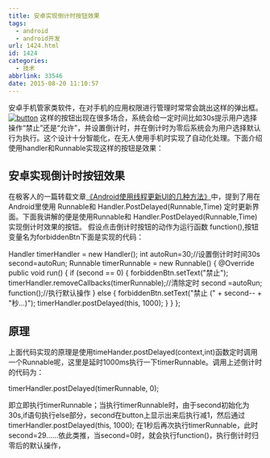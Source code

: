 ```yaml
---
title: 安卓实现倒计时按钮效果
tags:
  - android
  - android开发
url: 1424.html
id: 1424
categories:
  - 技术
abbrlink: 33546
date: 2015-08-20 11:10:57
---
```


安卓手机管家类软件，在对手机的应用权限进行管理时常常会跳出这样的弹出框。 [![button](http://baiyuan.wang/wp-content/uploads/2015/08/button.jpg)](http://baiyuan.wang/wp-content/uploads/2015/08/button.jpg) 这样的按钮出现在很多场合，系统会给一定时间比如30s提示用户选择操作“禁止”还是“允许”，并设置倒计时，并在倒计时为零后系统会为用户选择默认行为执行。这个设计十分智能化，在无人使用手机时实现了自动化处理。下面介绍使用handler和Runnable实现这样的按钮是效果：

安卓实现倒计时按钮效果
-----------

在极客人的一篇转载文章[《Android使用线程更新UI的几种方法》](http://baiyuan.wang/several-methods-of-using-threads-update-android-ui.html)中，提到了用在Android里使用 Runnable和 Handler.PostDelayed(Runnable,Time) 定时更新界面。下面我讲解的便是使用Runnable和 Handler.PostDelayed(Runnable,Time) 实现倒计时效果的按钮。 假设点击倒计时按钮的动作为运行函数 function(),按钮变量名为forbiddenBtn下面是实现的代码：

Handler timerHandler = new Handler();
int autoRun=30;//设置倒计时时间30s
second=autoRun;
    Runnable timerRunnable = new Runnable() {
        @Override
        public void run() {
            if (second == 0) {
                forbiddenBtn.setText("禁止");
                timerHandler.removeCallbacks(timerRunnable);//清除定时
                second =autoRun;
                function();//执行默认操作
            } else {
                forbiddenBtn.setText("禁止 (" + second-- + "秒...)");
                timerHandler.postDelayed(this, 1000);
            }
        }
    };

原理
--

上面代码实现的原理是使用timeHander.postDelayed(context,int)函数定时调用一个Runnable呢，这里是延时1000ms执行一下timerRunnable。调用上述倒计时的代码为：

timerHandler.postDelayed(timerRunnable, 0);

即立即执行timerRunnable；当执行timerRunnable时，由于second初始化为30s,if语句执行else部分，second在button上显示出来后执行减1，然后通过timerHandler.postDelayed(this, 1000); 在1秒后再次执行timerRunnable，此时second=29……依此类推，当second=0时，就会执行function()，执行倒计时归零后的默认操作，